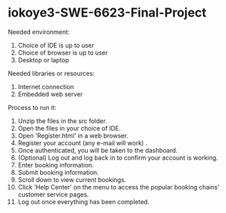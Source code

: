 # iokoye3-SWE-6623-Final-Project

Needed environment:

1. Choice of IDE is up to user
2. Choice of browser is up to user
3. Desktop or laptop

Needed libraries or resources:

1. Internet connection
2. Embedded web server

Process to run it:

1. Unzip the files in the src folder.
2. Open the files in your choice of IDE.
3. Open 'Register.html' in a web browser.
4. Register your account (any e-mail will work) .
5. Once authenticated, you will be taken to the dashboard.
6. (Optional) Log out and log back in to confirm your account is working.
7. Enter booking information.
8. Submit booking information.
9. Scroll down to view current bookings.
10. Click 'Help Center' on the menu to access the popular booking chains' customer service pages.
11. Log out once everything has been completed.
